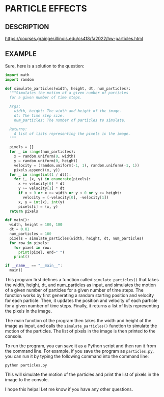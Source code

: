 # PARTICLE EFFECTS

## DESCRIPTION

https://courses.grainger.illinois.edu/cs418/fa2022/hw-particles.html

## EXAMPLE

Sure, here is a solution to the question:

```python
import math
import random

def simulate_particles(width, height, dt, num_particles):
  """Simulates the motion of a given number of particles
  for a given number of time steps.

  Args:
    width, height: The width and height of the image.
    dt: The time step size.
    num_particles: The number of particles to simulate.

  Returns:
    A list of lists representing the pixels in the image.
  """

  pixels = []
  for _ in range(num_particles):
    x = random.uniform(0, width)
    y = random.uniform(0, height)
    velocity = (random.uniform(-1, 1), random.uniform(-1, 1))
    pixels.append((x, y))
  for _ in range(int(1 / dt)):
    for i, (x, y) in enumerate(pixels):
      x += velocity[0] * dt
      y += velocity[1] * dt
      if x < 0 or x >= width or y < 0 or y >= height:
        velocity = (-velocity[0], -velocity[1])
      x, y = int(x), int(y)
      pixels[i] = (x, y)
  return pixels

def main():
  width, height = 100, 100
  dt = 0.01
  num_particles = 100
  pixels = simulate_particles(width, height, dt, num_particles)
  for row in pixels:
    for pixel in row:
      print(pixel, end=" ")
    print()

if __name__ == "__main__":
  main()
```

This program first defines a function called `simulate_particles()` that takes the width, height, dt, and num_particles as input, and simulates the motion of a given number of particles for a given number of time steps. The function works by first generating a random starting position and velocity for each particle. Then, it updates the position and velocity of each particle for a given number of time steps. Finally, it returns a list of lists representing the pixels in the image.

The main function of the program then takes the width and height of the image as input, and calls the `simulate_particles()` function to simulate the motion of the particles. The list of pixels in the image is then printed to the console.

To run the program, you can save it as a Python script and then run it from the command line. For example, if you save the program as `particles.py`, you can run it by typing the following command into the command line:

```
python particles.py
```

This will simulate the motion of the particles and print the list of pixels in the image to the console.

I hope this helps! Let me know if you have any other questions.
